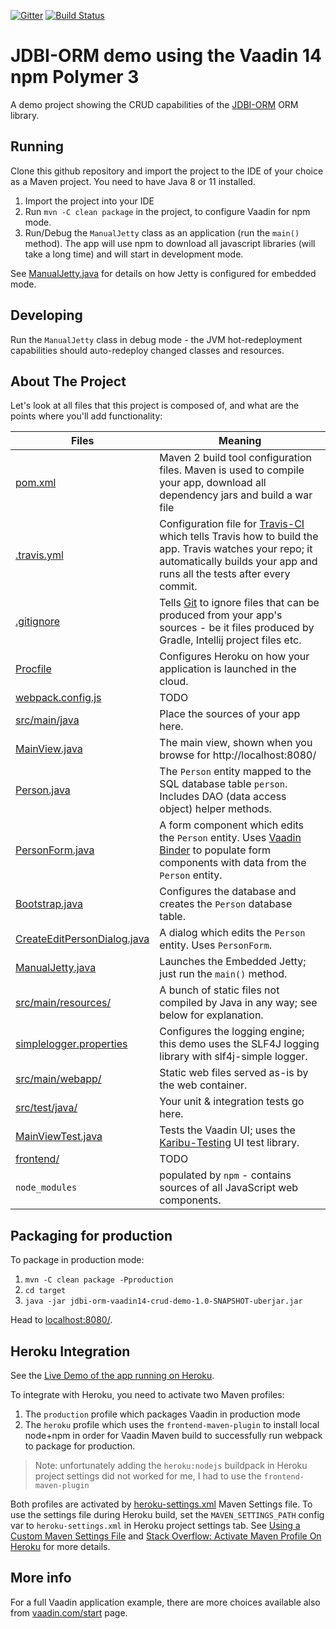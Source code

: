 [![Gitter](https://badges.gitter.im/Join%20Chat.svg)](https://gitter.im/vaadin-flow/Lobby#?utm_source=badge&utm_medium=badge&utm_campaign=pr-badge)
[![Build Status](https://travis-ci.org/mvysny/jdbi-orm-vaadin14-crud-demo.svg?branch=master)](https://travis-ci.org/mvysny/jdbi-orm-vaadin14-crud-demo)

# JDBI-ORM demo using the Vaadin 14 npm Polymer 3

A demo project showing the CRUD capabilities of the [JDBI-ORM](https://gitlab.com/mvysny/jdbi-orm)
ORM library.

## Running

Clone this github repository and import the project to the IDE of your choice as a Maven project. You need to have Java 8 or 11 installed.

1. Import the project into your IDE
2. Run `mvn -C clean package` in the project, to configure Vaadin for npm mode.
3. Run/Debug the `ManualJetty` class as an application (run the `main()` method).
   The app will use npm to download all javascript libraries (will take a long time)
   and will start in development mode.
   
See [ManualJetty.java](src/main/java/com/vaadin/starter/skeleton/ManualJetty.java)
for details on how Jetty is configured for embedded mode.

## Developing

Run the `ManualJetty` class in debug mode - the JVM hot-redeployment capabilities
should auto-redeploy changed classes and resources.

## About The Project

Let's look at all files that this project is composed of, and what are the points where you'll add functionality:

| Files | Meaning
| ----- | -------
| [pom.xml](pom.xml) | Maven 2 build tool configuration files. Maven is used to compile your app, download all dependency jars and build a war file
| [.travis.yml](.travis.yml) | Configuration file for [Travis-CI](http://travis-ci.org/) which tells Travis how to build the app. Travis watches your repo; it automatically builds your app and runs all the tests after every commit.
| [.gitignore](.gitignore) | Tells [Git](https://git-scm.com/) to ignore files that can be produced from your app's sources - be it files produced by Gradle, Intellij project files etc.
| [Procfile](Procfile) | Configures Heroku on how your application is launched in the cloud.
| [webpack.config.js](webpack.config.js) | TODO
| [src/main/java](src/main/java) | Place the sources of your app here.
| [MainView.java](src/main/java/com/vaadin/starter/skeleton/MainView.java) | The main view, shown when you browse for http://localhost:8080/
| [Person.java](src/main/java/com/vaadin/starter/skeleton/Person.java) | The `Person` entity mapped to the SQL database table `person`. Includes DAO (data access object) helper methods.
| [PersonForm.java](src/main/java/com/vaadin/starter/skeleton/PersonForm.java) | A form component which edits the `Person` entity. Uses [Vaadin Binder](https://vaadin.com/docs/flow/binding-data/tutorial-flow-components-binder.html) to populate form components with data from the `Person` entity.
| [Bootstrap.java](src/main/java/com/vaadin/starter/skeleton/Bootstrap.java) | Configures the database and creates the `Person` database table.
| [CreateEditPersonDialog.java](src/main/java/com/vaadin/starter/skeleton/CreateEditPersonDialog.java) | A dialog which edits the `Person` entity. Uses `PersonForm`.
| [ManualJetty.java](src/main/java/com/vaadin/starter/skeleton/ManualJetty.java) | Launches the Embedded Jetty; just run the `main()` method.
| [src/main/resources/](src/main/resources) | A bunch of static files not compiled by Java in any way; see below for explanation.
| [simplelogger.properties](src/main/resources/simplelogger.properties) | Configures the logging engine; this demo uses the SLF4J logging library with slf4j-simple logger.
| [src/main/webapp/](src/main/webapp) | Static web files served as-is by the web container.
| [src/test/java/](src/test/java) | Your unit & integration tests go here.
| [MainViewTest.java](src/test/java/com/vaadin/starter/skeleton/MainViewTest.java) | Tests the Vaadin UI; uses the [Karibu-Testing](https://github.com/mvysny/karibu-testing) UI test library.
| [frontend/](frontend) | TODO
| `node_modules` | populated by `npm` - contains sources of all JavaScript web components.

## Packaging for production

To package in production mode:

1. `mvn -C clean package -Pproduction`
2. `cd target`
3. `java -jar jdbi-orm-vaadin14-crud-demo-1.0-SNAPSHOT-uberjar.jar`

Head to [localhost:8080/](http://localhost:8080).

## Heroku Integration

See the [Live Demo of the app running on Heroku](https://jdbi-orm-vaadin14-crud-demo.herokuapp.com/).

To integrate with Heroku, you need to activate two Maven profiles:

1. The `production` profile which packages Vaadin in production mode
2. The `heroku` profile which uses the `frontend-maven-plugin` to install local node+npm in order for Vaadin Maven build to successfully run webpack to package for production.

> Note: unfortunately adding the `heroku:nodejs` buildpack in Heroku project settings did not worked for me,
I had to use the `frontend-maven-plugin`

Both profiles are activated by [heroku-settings.xml](heroku-settings.xml) Maven Settings file. To use the settings
file during Heroku build, set the `MAVEN_SETTINGS_PATH` config var to `heroku-settings.xml` in Heroku project settings tab.
See [Using a Custom Maven Settings File](https://devcenter.heroku.com/articles/using-a-custom-maven-settings-xml) and
[Stack Overflow: Activate Maven Profile On Heroku](https://stackoverflow.com/questions/11162194/triggering-maven-profiles-from-heroku-configured-environment-variables) for more details.

## More info

For a full Vaadin application example, there are more choices available also from [vaadin.com/start](https://vaadin.com/start) page.
